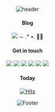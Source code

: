 <div align=center>

![header](https://capsule-render.vercel.app/api?type=waving&color=timeGradient&height=170&section=header&text=Welcome!&fontSize=50)


#### Blog     
<a href="https://hyerin6.github.io/"><img src="https://img.shields.io/badge/-Tech%20Blog-black?&style=social&logo=github&link=%22https://hyerin6.github.io/"/></a> ꕀ .* •. ✍🏻    
    
    
#### Get in touch    

<a href="mailto:dev.hyerin@gmail.com">
    <img src="https://img.shields.io/badge/Gmail-d14836?logo=Gmail&style=square&logoColor=white&link=dev.hyerin@gmail.com"/></a>
    
<a href="https://blog.naver.com/hyerin_0611">
    <img src="https://img.shields.io/badge/Blog-00C43B?logo=Naver&style=square&logoColor=white"/></a> 

<a href="https://www.instagram.com/photobyhyerin">
    <img src="https://img.shields.io/badge/Instagram-E4405F?style=square&logo=Instagram&logoColor=white&link=https://www.instagram.com/photobyhyerin"/></a> 

<a href="https://twitter.com/dev_hyerin">
    <img src="https://img.shields.io/badge/twitter-1DA1F2?style=square&logo=twitter&logoColor=white&link=https://twitter.com/dev_hyerin"/></a> 
    
<a href="https://github.com/hannapk">
    <img src="https://img.shields.io/badge/hanna-black?style=square&logo=github&logoColor=white&link=https://github.com/hannapk"/></a> 
    
<a href="https://www.linkedin.com/in/hyerin6/">
    <img src="https://img.shields.io/badge/linkedin-blue?style=square&logo=linkedin&logoColor=white&link=https://www.linkedin.com/in/hyerin6/"/></a> 
            
    
    
#### Today    
[![Hits](https://hits.seeyoufarm.com/api/count/incr/badge.svg?url=https%3A%2F%2Fgithub.com%2Fhyerin6&count_bg=black&title_bg=black&icon=github.svg&icon_color=%23FFFFFF&title=&edge_flat=false)](https://hits.seeyoufarm.com)


![Footer](https://capsule-render.vercel.app/api?type=waving&color=timeGradient&height=150&section=footer)
</div>
